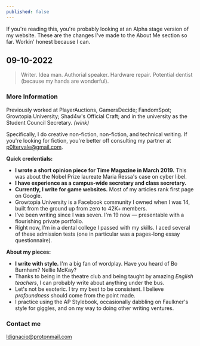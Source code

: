 ```yaml
---
published: false
---
```

If you're reading this, you're probably looking at an Alpha stage version of my website. These are the changes I've made to the About Me section so far. Workin' honest because I can.

## 09-10-2022

> Writer. Idea man. Authorial speaker. Hardware repair. Potential dentist (because my hands are wonderful).

### More Information

Previously worked at PlayerAuctions, GamersDecide; FandomSpot; Growtopia University; Shad4w's Official Craft; and in the university as the Student Council Secretary. _(wink)_

Specifically, I do creative non-fiction, non-fiction, and technical writing. If you're looking for fiction, you're better off consulting my partner at p0ltervale@gmail.com.

**Quick credentials:**

- **I wrote a short opinion piece for Time Magazine in March 2019.** This was about the Nobel Prize laureate Maria Ressa's case on cyber libel.
- **I have experience as a campus-wide secretary and class secretary.**
- **Currently, I write for game websites.** Most of my articles rank first page on Google. 
- Growtopia University is a Facebook community I owned when I was 14, built from the ground up from zero to 42K+ members.
- I've been writing since I was seven. I'm 19 now — presentable with a flourishing private portfolio.
- Right now, I'm in a dental college I passed with my skills. I aced several of these admission tests (one in particular was a pages-long essay questionnaire).

**About my pieces:**

- **I write with style.** I'm a big fan of wordplay. Have you heard of Bo Burnham? Nellie McKay?
- Thanks to being in the theatre club and being taught by amazing _English teachers_, I can probably write about anything under the bus.
- Let's not be esoteric. I try my best to be consistent. I believe _profoundness_ should come from the point made.
- I practice using the AP Stylebook, occasionally dabbling on Faulkner's style for giggles, and on my way to doing other writing ventures.


### Contact me

[ldignacio@protonmail.com](mailto:ldignacio@protonmail.com)
